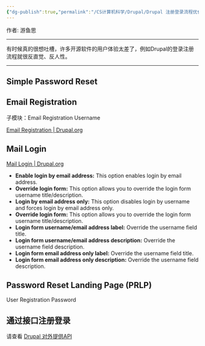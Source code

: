 ```yaml
---
{"dg-publish":true,"permalink":"/CS计算机科学/Drupal/Drupal 注册登录流程优化/","noteIcon":"","created":"2024-03-20T22:59:03.290+08:00","updated":"2024-05-06T11:39:54.052+08:00"}
---
```



作者: 游鱼思

---

有时候真的很想吐槽，许多开源软件的用户体验太差了，例如Drupal的登录注册流程就很反直觉、反人性。

---

## Simple Password Reset

## Email Registration

子模块：Email Registration Username

[Email Registration | Drupal.org](https://www.drupal.org/project/email_registration)

## Mail Login

[Mail Login | Drupal.org](https://www.drupal.org/project/mail_login)

- **Enable login by email address:** This option enables login by email address.
- **Override login form:** This option allows you to override the login form username title/description.
- **Login by email address only:** This option disables login by username and forces login by email address only.
- **Override login form:** This option allows you to override the login form username title/description.
- **Login form username/email address label:** Override the username field title.
- **Login form username/email address description:** Override the username field description.
- **Login form email address only label:** Override the username field title.
- **Login form email address only description:** Override the username field description.

## Password Reset Landing Page (PRLP)

User Registration Password

## 通过接口注册登录

请查看 [Drupal 对外提供API](数据交互/Drupal%20对外提供API.md)
